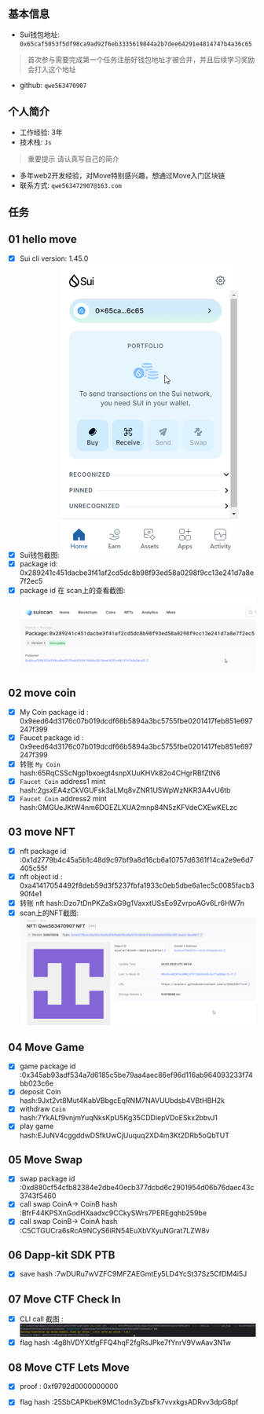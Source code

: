 ## 基本信息
- Sui钱包地址: `0x65caf5053f5df98ca9ad92f6eb3335619844a2b7dee64291e4814747b4a36c65`
> 首次参与需要完成第一个任务注册好钱包地址才被合并，并且后续学习奖励会打入这个地址
- github: `qwe563470907`

## 个人简介
- 工作经验: 3年
- 技术栈: `Js`
> 重要提示 请认真写自己的简介
- 多年web2开发经验，对Move特别感兴趣，想通过Move入门区块链
- 联系方式: `qwe563472907@163.com`

## 任务

##   01 hello move  
- [x] Sui cli version: 1.45.0
- [x] Sui钱包截图: ![Sui钱包截图](./images/qb.png)
- [x] package id: 0x289241c451dacbe3f41af2cd5dc8b98f93ed58a0298f9cc13e241d7a8e7f2ec5
- [x] package id 在 scan上的查看截图:![Scan截图](./images/task1.png)

##   02 move coin
- [x] My Coin package id : 0x9eed64d3176c07b019dcdf66b5894a3bc5755fbe0201417feb851e697247f399
- [x] Faucet package id : 0x9eed64d3176c07b019dcdf66b5894a3bc5755fbe0201417feb851e697247f399
- [x] 转账 `My Coin` hash:65RqCSScNgp1bxoegt4snpXUuKHVk82o4CHgrRBfZtN6
- [x] `Faucet Coin` address1 mint hash:2gsxEA4zCkVGUFsk3aLMq8vZNR1USWpWzNKR3A4vU6tb
- [x] `Faucet Coin` address2 mint hash:GMGUeJKtW4nm6DGEZLXUA2mnp84N5zKFVdeCXEwKELzc

##   03 move NFT
- [x] nft package id :0x1d2779b4c45a5b1c48d9c97bf9a8d16cb6a10757d6361f14ca2e9e6d7405c55f
- [x] nft object id : 0xa41417054492f8deb59d3f5237fbfa1933c0eb5dbe6a1ec5c0085facb390f4e1
- [x] 转账 nft  hash:Dzo7tDnPKZaSxG9g1VaxxtUSsEo9ZvrpoAGv6Lr6HW7n
- [x] scan上的NFT截图:![Scan截图](./images/task3.png)

##   04 Move Game
- [x] game package id :0x345ab93adf534a7d6185c5be79aa4aec86ef96d116ab964093233f74bb023c6e
- [x] deposit Coin hash:9Jxt2vt8Mut4KabVBbgcEqRNM7NAVUUbdsb4VBtHBH2k
- [x] withdraw `Coin` hash:7YkALf9vnjmYuqNksKpU5Kg35CDDiepVDoESkx2bbvJ1
- [x] play game hash:EJuNV4cggddwDSfkUwCjUuquq2XD4m3Kt2DRb5oQbTUT

##   05 Move Swap
- [x] swap package id :0xd880cf54cfb82384e2dbe40ecb377dcbd6c2901954d06b76daec43c3743f5460
- [x] call swap CoinA-> CoinB  hash :BfrF44KPSXnGodHXaadxc9CCkySWrs7PEREgqhb259be
- [x] call swap CoinB-> CoinA  hash :C5CTGUCra6sRcA9NCyS6iRN54EuXbVXyuNGrat7LZW8v

##   06 Dapp-kit SDK PTB
- [x] save hash :7wDURu7wVZFC9MFZAEGmtEy5LD4YcSt37Sz5CfDM4i5J

##   07 Move CTF Check In
- [x] CLI call 截图 : ![截图](./images/task7.png)
- [x] flag hash :4g8hVDYXitfgFFQ4hqF2fgRsJPke7fYnrV9VwAav3N1w

##   08 Move CTF Lets Move
- [x] proof : 0xf9792d0000000000
- [x] flag hash :25SbCAPKbeK9MC1odn3yZbsFk7vvxkgsADRvv3dpG8pf

